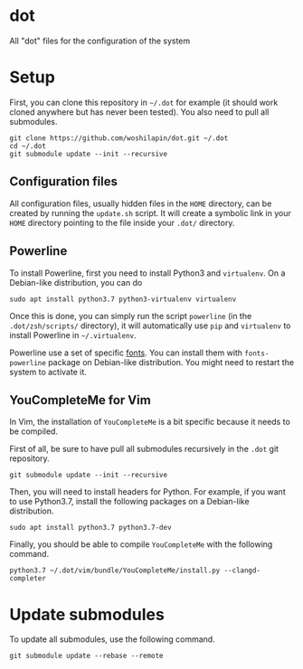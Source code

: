 dot
===

All "dot" files for the configuration of the system

# Setup
First, you can clone this repository in `~/.dot` for example (it should work
cloned anywhere but has never been tested).  You also need to pull all
submodules.

```
git clone https://github.com/woshilapin/dot.git ~/.dot
cd ~/.dot
git submodule update --init --recursive
```

## Configuration files
All configuration files, usually hidden files in the `HOME` directory, can be
created by running the `update.sh` script. It will create a symbolic link in
your `HOME` directory pointing to the file inside your `.dot/` directory.

## Powerline
To install Powerline, first you need to install Python3 and `virtualenv`. On a
Debian-like distribution, you can do

```
sudo apt install python3.7 python3-virtualenv virtualenv
```

Once this is done, you can simply run the script `powerline` (in the
`.dot/zsh/scripts/` directory), it will automatically use `pip` and
`virtualenv` to install Powerline in `~/.virtualenv`.

Powerline use a set of specific [fonts](https://github.com/powerline/fonts). You
can install them with `fonts-powerline` package on Debian-like distribution. You
might need to restart the system to activate it.

## YouCompleteMe for Vim
In Vim, the installation of `YouCompleteMe` is a bit specific because it needs
to be compiled.

First of all, be sure to have pull all submodules recursively in the `.dot` git
repository.

```
git submodule update --init --recursive
```

Then, you will need to install headers for Python. For example, if you want to
use Python3.7, install the following packages on a Debian-like distribution.

```
sudo apt install python3.7 python3.7-dev
```

Finally, you should be able to compile `YouCompleteMe` with the following
command.

```
python3.7 ~/.dot/vim/bundle/YouCompleteMe/install.py --clangd-completer
```

# Update submodules

To update all submodules, use the following command.

    git submodule update --rebase --remote
